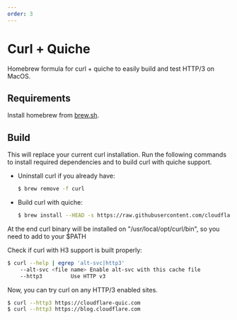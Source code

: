 ```yaml
---
order: 3
---
```


# Curl + Quiche

Homebrew formula for curl + quiche to easily build and test HTTP/3 on MacOS.

## Requirements

Install homebrew from [brew.sh](https://brew.sh).

## Build

This will replace your current curl installation.
Run the following commands to install required dependencies and to build curl with quiche support.

- Uninstall curl if you already have:

  ```bash
  $ brew remove -f curl
  ```

- Build curl with quiche:

  ```bash
  $ brew install --HEAD -s https://raw.githubusercontent.com/cloudflare/homebrew-cloudflare/master/curl.rb
  ```

At the end curl binary will be installed on "/usr/local/opt/curl/bin",
so you need to add to your $PATH

Check if curl with H3 support is built properly:

```sh
$ curl --help | egrep 'alt-svc|http3'
    --alt-svc <file name> Enable alt-svc with this cache file
    --http3         Use HTTP v3
```

Now, you can try curl on any HTTP/3 enabled sites.

```sh
$ curl --http3 https://cloudflare-quic.com
$ curl --http3 https://blog.cloudflare.com
```
